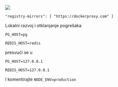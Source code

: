 ![](https://pub-b8db533c86124200a9d799bf3ba88099.r2.dev/2023/03/wbhiRD1.webp)

```
"registry-mirrors": [ "https://dockerproxy.com" ]
```

Lokalni razvoj i otklanjanje pogrešaka

```
PG_HOST=pg

REDIS_HOST=redis
```

presvući se u

```
PG_HOST=127.0.0.1

REDIS_HOST=127.0.0.1

```

I komentirajte `NODE_ENV=production`